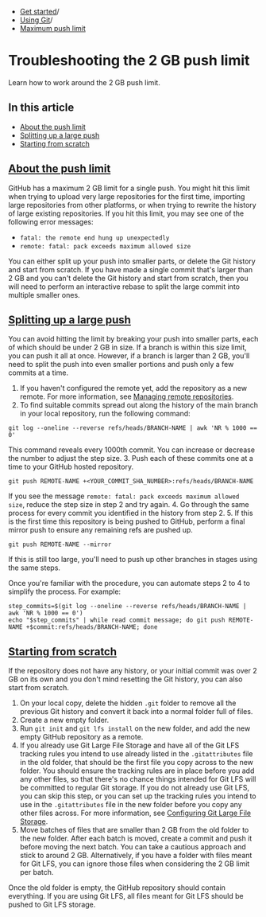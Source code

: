   * [Get started](https://docs.github.com/en/get-started "Get started")/
  * [Using Git](https://docs.github.com/en/get-started/using-git "Using Git")/
  * [Maximum push limit](https://docs.github.com/en/get-started/using-git/troubleshooting-the-2-gb-push-limit "Maximum push limit")


# Troubleshooting the 2 GB push limit
Learn how to work around the 2 GB push limit.
## In this article
  * [About the push limit](https://docs.github.com/en/get-started/using-git/troubleshooting-the-2-gb-push-limit#about-the-push-limit)
  * [Splitting up a large push](https://docs.github.com/en/get-started/using-git/troubleshooting-the-2-gb-push-limit#splitting-up-a-large-push)
  * [Starting from scratch](https://docs.github.com/en/get-started/using-git/troubleshooting-the-2-gb-push-limit#starting-from-scratch)


## [About the push limit](https://docs.github.com/en/get-started/using-git/troubleshooting-the-2-gb-push-limit#about-the-push-limit)
GitHub has a maximum 2 GB limit for a single push. You might hit this limit when trying to upload very large repositories for the first time, importing large repositories from other platforms, or when trying to rewrite the history of large existing repositories.
If you hit this limit, you may see one of the following error messages:
  * `fatal: the remote end hung up unexpectedly`
  * `remote: fatal: pack exceeds maximum allowed size`


You can either split up your push into smaller parts, or delete the Git history and start from scratch. If you have made a single commit that's larger than 2 GB and you can't delete the Git history and start from scratch, then you will need to perform an interactive rebase to split the large commit into multiple smaller ones.
## [Splitting up a large push](https://docs.github.com/en/get-started/using-git/troubleshooting-the-2-gb-push-limit#splitting-up-a-large-push)
You can avoid hitting the limit by breaking your push into smaller parts, each of which should be under 2 GB in size. If a branch is within this size limit, you can push it all at once. However, if a branch is larger than 2 GB, you'll need to split the push into even smaller portions and push only a few commits at a time.
  1. If you haven't configured the remote yet, add the repository as a new remote. For more information, see [Managing remote repositories](https://docs.github.com/en/get-started/git-basics/managing-remote-repositories#adding-a-remote-repository).
  2. To find suitable commits spread out along the history of the main branch in your local repository, run the following command:
```
git log --oneline --reverse refs/heads/BRANCH-NAME | awk 'NR % 1000 == 0'

```

This command reveals every 1000th commit. You can increase or decrease the number to adjust the step size.
  3. Push each of these commits one at a time to your GitHub hosted repository.
```
git push REMOTE-NAME +<YOUR_COMMIT_SHA_NUMBER>:refs/heads/BRANCH-NAME

```

If you see the message `remote: fatal: pack exceeds maximum allowed size`, reduce the step size in step 2 and try again.
  4. Go through the same process for every commit you identified in the history from step 2.
  5. If this is the first time this repository is being pushed to GitHub, perform a final mirror push to ensure any remaining refs are pushed up.
```
git push REMOTE-NAME --mirror

```

If this is still too large, you'll need to push up other branches in stages using the same steps.


Once you're familiar with the procedure, you can automate steps 2 to 4 to simplify the process. For example:
```
step_commits=$(git log --oneline --reverse refs/heads/BRANCH-NAME | awk 'NR % 1000 == 0')
echo "$step_commits" | while read commit message; do git push REMOTE-NAME +$commit:refs/heads/BRANCH-NAME; done

```

## [Starting from scratch](https://docs.github.com/en/get-started/using-git/troubleshooting-the-2-gb-push-limit#starting-from-scratch)
If the repository does not have any history, or your initial commit was over 2 GB on its own and you don't mind resetting the Git history, you can also start from scratch.
  1. On your local copy, delete the hidden `.git` folder to remove all the previous Git history and convert it back into a normal folder full of files.
  2. Create a new empty folder.
  3. Run `git init` and `git lfs install` on the new folder, and add the new empty GitHub repository as a remote.
  4. If you already use Git Large File Storage and have all of the Git LFS tracking rules you intend to use already listed in the `.gitattributes` file in the old folder, that should be the first file you copy across to the new folder. You should ensure the tracking rules are in place before you add any other files, so that there's no chance things intended for Git LFS will be committed to regular Git storage.
If you do not already use Git LFS, you can skip this step, or you can set up the tracking rules you intend to use in the `.gitattributes` file in the new folder before you copy any other files across. For more information, see [Configuring Git Large File Storage](https://docs.github.com/en/repositories/working-with-files/managing-large-files/configuring-git-large-file-storage).
  5. Move batches of files that are smaller than 2 GB from the old folder to the new folder. After each batch is moved, create a commit and push it before moving the next batch. You can take a cautious approach and stick to around 2 GB. Alternatively, if you have a folder with files meant for Git LFS, you can ignore those files when considering the 2 GB limit per batch.


Once the old folder is empty, the GitHub repository should contain everything. If you are using Git LFS, all files meant for Git LFS should be pushed to Git LFS storage.
